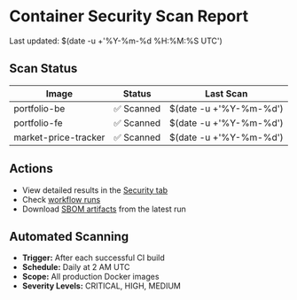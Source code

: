 # Container Security Scan Report

Last updated: $(date -u +'%Y-%m-%d %H:%M:%S UTC')

## Scan Status

| Image | Status | Last Scan |
|-------|--------|-----------|
| portfolio-be | ✅ Scanned | $(date -u +'%Y-%m-%d') |
| portfolio-fe | ✅ Scanned | $(date -u +'%Y-%m-%d') |
| market-price-tracker | ✅ Scanned | $(date -u +'%Y-%m-%d') |

## Actions

- View detailed results in the [Security tab](../../security/code-scanning)
- Check [workflow runs](../../actions/workflows/trivy-scan.yml)
- Download [SBOM artifacts](../../actions/workflows/trivy-scan.yml) from the latest run

## Automated Scanning

- **Trigger:** After each successful CI build
- **Schedule:** Daily at 2 AM UTC
- **Scope:** All production Docker images
- **Severity Levels:** CRITICAL, HIGH, MEDIUM

